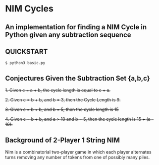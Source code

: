 # NIM Cycles
## An implementation for finding a NIM Cycle in Python given any subtraction sequence

## QUICKSTART
```console
$ python3 basic.py
```
## Conjectures Given the Subtraction Set {a,b,c}
~~1. Given c = a + b, the cycle length is equal to c + a.~~

~~2. Given c = b + b, and b = 3, then the Cycle Length is 9.~~

~~3. Given c = b + b, and b = 5, then the cycle length is 15~~

~~4. Given c = b + b, and a > 10 and b = 5, then the cycle length is 15 + (a - 10).~~

## Background of 2-Player 1 String NIM
Nim is a combinatorial two-player game in which each player alternates turns removing any number of tokens from one of possibly many piles.

